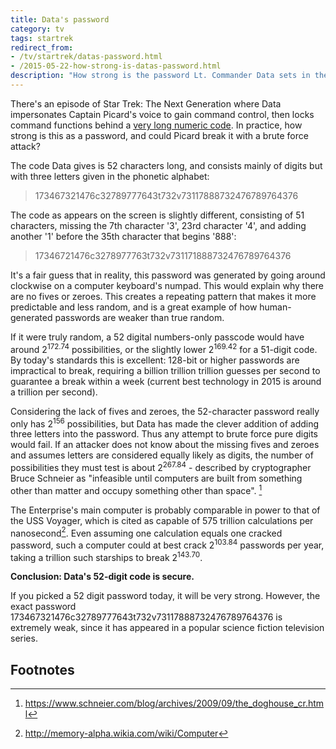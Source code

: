 ```yaml
---
title: Data's password
category: tv
tags: startrek
redirect_from:
- /tv/startrek/datas-password.html
- /2015-05-22-how-strong-is-datas-password.html
description: "How strong is the password Lt. Commander Data sets in the Star Trek: TNG episode 'Brothers'?"
---
```


There's an episode of Star Trek: The Next Generation where Data impersonates
Captain Picard's voice to gain command control, then locks command functions
behind a [very long numeric code](https://www.youtube.com/watch?v=rAUVUUhf7U0).
In practice, how strong is this as a password, and could Picard break it with a
brute force attack?

The code Data gives is 52 characters long, and consists mainly of digits but
with three letters given in the phonetic alphabet:

> 173467321476c32789777643t732v73117888732476789764376

The code as appears on the screen is slightly different, consisting of 51
characters, missing the 7th character '3', 23rd character '4', and adding
another '1' before the 35th character that begins '888':

> 17346721476c3278977763t732v731171888732476789764376

It's a fair guess that in reality, this password was generated by going around
clockwise on a computer keyboard's numpad. This would explain why there are no
fives or zeroes. This creates a repeating pattern that makes it more predictable
and less random, and is a great example of how human-generated passwords are
weaker than true random.

If it were truly random, a 52 digital numbers-only passcode would have around
2<sup>172.74</sup> possibilities, or the slightly lower 2<sup>169.42</sup> for a
51-digit code. By today's standards this is excellent: 128-bit or higher
passwords are impractical to break, requiring a billion trillion trillion
guesses per second to guarantee a break within a week (current best technology
in 2015 is around a trillion per second).

Considering the lack of fives and zeroes, the 52-character password really only
has 2<sup>156</sup> possibilities, but Data has made the clever addition of
adding three letters into the password. Thus any attempt to brute force pure
digits would fail. If an attacker does not know about the missing fives and
zeroes and assumes letters are considered equally likely as digits, the number
of possibilities they must test is about 2<sup>267.84</sup> - described by
cryptographer Bruce Schneier as "infeasible until computers are built from
something other than matter and occupy something other than space". [^2]

The Enterprise's main computer is probably comparable in power to that of the
USS Voyager, which is cited as capable of 575 trillion calculations per
nanosecond[^1]. Even assuming one calculation equals one cracked password, such a computer could at best crack 2<sup>103.84</sup> passwords per year, taking a
trillion such starships to break 2<sup>143.70</sup>.

__Conclusion: Data's 52-digit code is secure.__

If you picked a 52 digit password today, it will be very strong. However, the
exact password 173467321476c32789777643t732v73117888732476789764376 is extremely
weak, since it has appeared in a popular science fiction television series.

## Footnotes

[^1]: <http://memory-alpha.wikia.com/wiki/Computer>

[^2]: <https://www.schneier.com/blog/archives/2009/09/the_doghouse_cr.html>
